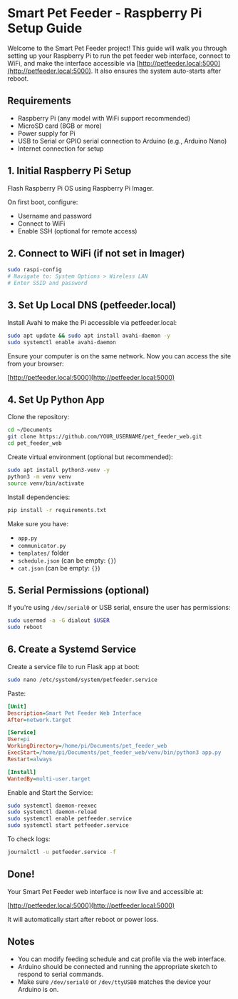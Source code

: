 # Smart Pet Feeder - Raspberry Pi Setup Guide

Welcome to the Smart Pet Feeder project! This guide will walk you through setting up your Raspberry Pi to run the pet feeder web interface, connect to WiFi, and make the interface accessible via [http://petfeeder.local:5000](http://petfeeder.local:5000). It also ensures the system auto-starts after reboot.

## Requirements

- Raspberry Pi (any model with WiFi support recommended)
- MicroSD card (8GB or more)
- Power supply for Pi
- USB to Serial or GPIO serial connection to Arduino (e.g., Arduino Nano)
- Internet connection for setup

## 1. Initial Raspberry Pi Setup

Flash Raspberry Pi OS using Raspberry Pi Imager.

On first boot, configure:

- Username and password
- Connect to WiFi
- Enable SSH (optional for remote access)

## 2. Connect to WiFi (if not set in Imager)

```bash
sudo raspi-config
# Navigate to: System Options > Wireless LAN
# Enter SSID and password
```

## 3. Set Up Local DNS (petfeeder.local)

Install Avahi to make the Pi accessible via petfeeder.local:

```bash
sudo apt update && sudo apt install avahi-daemon -y
sudo systemctl enable avahi-daemon
```

Ensure your computer is on the same network. Now you can access the site from your browser:

[http://petfeeder.local:5000](http://petfeeder.local:5000)

## 4. Set Up Python App

Clone the repository:

```bash
cd ~/Documents
git clone https://github.com/YOUR_USERNAME/pet_feeder_web.git
cd pet_feeder_web
```

Create virtual environment (optional but recommended):

```bash
sudo apt install python3-venv -y
python3 -m venv venv
source venv/bin/activate
```

Install dependencies:

```bash
pip install -r requirements.txt
```

Make sure you have:

- `app.py`
- `communicator.py`
- `templates/` folder
- `schedule.json` (can be empty: `{}`)
- `cat.json` (can be empty: `{}`)

## 5. Serial Permissions (optional)

If you're using `/dev/serial0` or USB serial, ensure the user has permissions:

```bash
sudo usermod -a -G dialout $USER
sudo reboot
```

## 6. Create a Systemd Service

Create a service file to run Flask app at boot:

```bash
sudo nano /etc/systemd/system/petfeeder.service
```

Paste:

```ini
[Unit]
Description=Smart Pet Feeder Web Interface
After=network.target

[Service]
User=pi
WorkingDirectory=/home/pi/Documents/pet_feeder_web
ExecStart=/home/pi/Documents/pet_feeder_web/venv/bin/python3 app.py
Restart=always

[Install]
WantedBy=multi-user.target
```

Enable and Start the Service:

```bash
sudo systemctl daemon-reexec
sudo systemctl daemon-reload
sudo systemctl enable petfeeder.service
sudo systemctl start petfeeder.service
```

To check logs:

```bash
journalctl -u petfeeder.service -f
```

## Done!

Your Smart Pet Feeder web interface is now live and accessible at:

[http://petfeeder.local:5000](http://petfeeder.local:5000)

It will automatically start after reboot or power loss.

## Notes

- You can modify feeding schedule and cat profile via the web interface.
- Arduino should be connected and running the appropriate sketch to respond to serial commands.
- Make sure `/dev/serial0` or `/dev/ttyUSB0` matches the device your Arduino is on.

